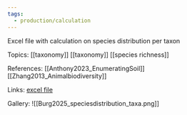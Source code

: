 ```yaml
---
tags:
  - production/calculation
---
```

Excel file with calculation on species distribution per taxon

Topics:
[[taxonomy]] 
[[taxonomy]] 
[[species richness]] 

References:
[[Anthony2023_EnumeratingSoil]]
[[Zhang2013_Animalbiodiversity]]

Links:
[excel file](file:\\\C:\Users\aburg\Documents\calculations\species_count.xlsx)

Gallery:
![[Burg2025_speciesdistribution_taxa.png]]
